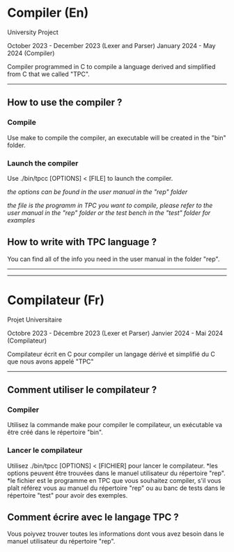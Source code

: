 # Compiler (En)

University Project

October 2023 - December 2023 (Lexer and Parser)
January 2024 - May 2024 (Compiler)

Compiler programmed in C to compile a language derived and simplified from C that we called "TPC".

---

## How to use the compiler ?

### Compile

Use make to compile the compiler, an executable will be created in the "bin" folder.

### Launch the compiler

Use ./bin/tpcc [OPTIONS] < [FILE] to launch the compiler.

*the options can be found in the user manual in the "rep" folder*

*the file is the programm in TPC you want to compile, please refer to the user manual in the "rep" folder or the test bench in the "test" folder for examples*

## How to write with TPC language ?

You can find all of the info you need in the user manual in the folder "rep".

---

---

# Compilateur (Fr)

Projet Universitaire

Octobre 2023 - Décembre 2023 (Lexer et Parser)
Janvier 2024 - Mai 2024 (Compilateur)

Compilateur écrit en C pour compiler un langage dérivé et simplifié du C que nous avons appelé "TPC"

---

## Comment utiliser le compilateur ?

### Compiler

Utilisez la commande make pour compiler le compilateur, un exécutable va être créé dans le répertoire "bin". 

### Lancer le compilateur

Utilisez ./bin/tpcc [OPTIONS] < [FICHIER] pour lancer le compilateur.
*les options peuvent être trouvées dans le manuel utilisateur du répertoire "rep".
*le fichier est le programme en TPC que vous souhaitez compiler, s'il vous plaît référez vous au manuel du répertoire "rep" ou au banc de tests dans le répertoire "test" pour avoir des exemples.

## Comment écrire avec le langage TPC ?

Vous poiyvez trouver toutes les informations dont vous avez besoin dans le manuel utilisateur du répertoire "rep".
